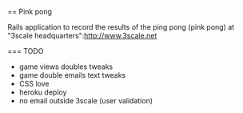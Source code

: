 == Pink pong

Rails application to record the results of the ping pong (pink pong) at "3scale headquarters":http://www.3scale.net

=== TODO

* game views doubles tweaks
* game double emails text tweaks
* CSS love
* heroku deploy
* no email outside 3scale (user validation)
